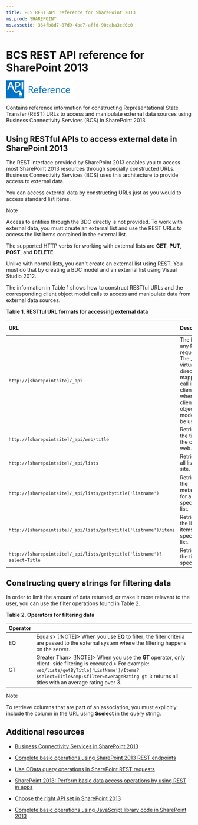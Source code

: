 ```yaml
---
title: BCS REST API reference for SharePoint 2013
ms.prod: SHAREPOINT
ms.assetid: 364fb8d7-87d9-4be7-affd-90caba3cd0c0
---
```




# BCS REST API reference for SharePoint 2013

  
    
    
![Class libraries and references](images/mod_icon_badge_reference.png)
  
    
    

  
    
    

  
    
    
Contains reference information for constructing Representational State Transfer (REST) URLs to access and manipulate external data sources using Business Connectivity Services (BCS) in SharePoint 2013.
## Using RESTful APIs to access external data in SharePoint 2013
<a name="bkmk_Overview"> </a>

The REST interface provided by SharePoint 2013 enables you to access most SharePoint 2013 resources through specially constructed URLs. Business Connectivity Services (BCS) uses this architecture to provide access to external data.
  
    
    
You can access external data by constructing URLs just as you would to access standard list items.
  
    
    

> [!NOTE]
> Access to entities through the BDC directly is not provided. To work with external data, you must create an external list and use the REST URLs to access the list items contained in the external list.
  
    
    

The supported HTTP verbs for working with external lists are **GET**, **PUT**, **POST**, and **DELETE**.
  
    
    
Unlike with normal lists, you can't create an external list using REST. You must do that by creating a BDC model and an external list using Visual Studio 2012.
  
    
    
The information in Table 1 shows how to construct RESTful URLs and the corresponding client object model calls to access and manipulate data from external data sources.
  
    
    

**Table 1. RESTful URL formats for accessing external data**


|**URL**|**Description**|**HTTP method**|
|:-----|:-----|:-----|
| `http://[sharepointsite]/_api`|The base of any REST request. The _api virtual directory is mapped to call into client.svc, where the client object model can be used.|GET|
| `http://[sharepointsite]/_api/web/title`|Retrieves the title of the current web.|GET|
| `http://[sharepointsite]/_api/lists`|Retrieves all lists on a site.|GET|
| `http://[sharepointsite]/_api/lists/getbytitle('listname')`|Retrieves the metadata for a specified list.|GET|
| `http://[sharepointsite]/_api/lists/getbytitle('listname')/items`|Retrieves the list items in a specified list.|GET|
| `http://[sharepointsite]/_api/lists/getbytitle('listname')?select=Title`|Retrieves the title of a specific list.|GET|
   

## Constructing query strings for filtering data
<a name="bkmk_constructquery"> </a>

In order to limit the amount of data returned, or make it more relevant to the user, you can use the filter operations found in Table 2.
  
    
    

**Table 2. Operators for filtering data**


|**Operator**||
|:-----|:-----|
|EQ|Equals> [!NOTE]> When you use **EQ** to filter, the filter criteria are passed to the external system where the filtering happens on the server.          |
|GT|Greater Than> [!NOTE]> When you use the **GT** operator, only client-side filtering is executed.> For example:  `web/lists/getByTitle('ListName')/Items?$select=Title&amp;$filter=AverageRating gt 3` returns all titles with an average rating over 3.          |
   

> [!NOTE]
> To retrieve columns that are part of an association, you must explicitly include the column in the URL using **$select** in the query string.
  
    
    


## Additional resources
<a name="bkmk_AdditionalResources"> </a>


-  [Business Connectivity Services in SharePoint 2013](business-connectivity-services-in-sharepoint-2013.md)
    
  
-  [Complete basic operations using SharePoint 2013 REST endpoints](http://msdn.microsoft.com/library/e3000415-50a0-426e-b304-b7de18f2f7d9%28Office.15%29.aspx)
    
  
-  [Use OData query operations in SharePoint REST requests](http://msdn.microsoft.com/library/d4b5c277-ed50-420c-8a9b-860342284b72%28Office.15%29.aspx)
    
  
-  [SharePoint 2013: Perform basic data access operations by using REST in apps](http://code.msdn.microsoft.com/SharePoint-2013-Perform-335d925b)
    
  
-  [Choose the right API set in SharePoint 2013](choose-the-right-api-set-in-sharepoint-2013.md)
    
  
-  [Complete basic operations using JavaScript library code in SharePoint 2013](http://msdn.microsoft.com/library/29089af8-dbc0-49b7-a1a0-9e311f49c826%28Office.15%29.aspx)
    
  
